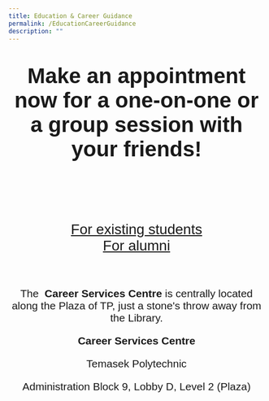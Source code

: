 ```yaml
---
title: Education & Career Guidance
permalink: /EducationCareerGuidance
description: ""
---
```

<center>
	
<span style="font-family:Arial; font-size:3em;">
<p><b>Make an appointment now for a one-on-one or a group session with your friends!</b></p><br>
</span>
	
<span style="font-family:Arial; font-size:2em;">
	
<a href="https://for.edu.sg/bookmyecg" > For existing students </a><br>
<a href="https://for.edu.sg/bookmyecgpublic"> For alumni </a>
	
</span>
<br>
<span style="font-family:Arial; font-size:1.5em;">
	
<p>The  <b>Career Services Centre</b> is centrally located along the Plaza of TP, just a stone's throw away from the Library. </p>

<p><b>Career Services Centre</b></p>

<p>Temasek Polytechnic  </p>
<p> Administration Block 9, Lobby D, Level 2 (Plaza) </p>
	
</span>
</center>